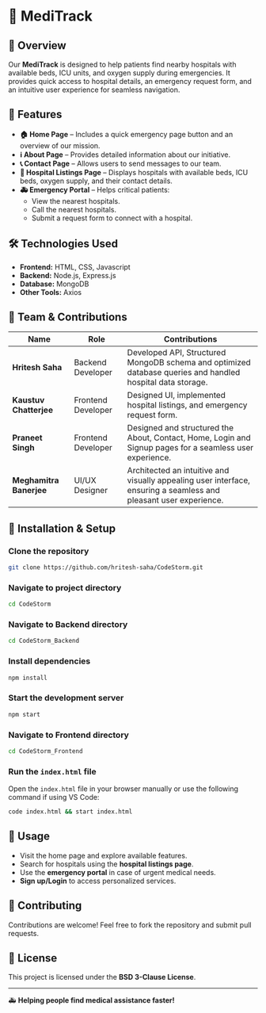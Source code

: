 # 🏥 MediTrack

## 🚀 Overview
Our **MediTrack** is designed to help patients find nearby hospitals with available beds, ICU units, and oxygen supply during emergencies. It provides quick access to hospital details, an emergency request form, and an intuitive user experience for seamless navigation.

## 📌 Features
- **🏠 Home Page** – Includes a quick emergency page button and an overview of our mission.
- **ℹ️ About Page** – Provides detailed information about our initiative.
- **📞 Contact Page** – Allows users to send messages to our team.
- **🏥 Hospital Listings Page** – Displays hospitals with available beds, ICU beds, oxygen supply, and their contact details.
- **🚑 Emergency Portal** – Helps critical patients:
  - View the nearest hospitals.
  - Call the nearest hospitals.
  - Submit a request form to connect with a hospital.

## 🛠️ Technologies Used
- **Frontend:** HTML, CSS, Javascript
- **Backend:** Node.js, Express.js
- **Database:** MongoDB
- **Other Tools:** Axios

## 👥 Team & Contributions
| Name        | Role                  | Contributions |
|------------|----------------------|--------------|
| **Hritesh Saha** | Backend Developer | Developed API, Structured MongoDB schema and optimized database queries and handled hospital data storage. |
| **Kaustuv Chatterjee** | Frontend Developer | Designed UI, implemented hospital listings, and emergency request form. |
| **Praneet Singh** | Frontend Developer | Designed and structured the About, Contact, Home, Login and Signup pages for a seamless user experience. |
| **Meghamitra Banerjee** | UI/UX Designer | Architected an intuitive and visually appealing user interface, ensuring a seamless and pleasant user experience. |

## 📌 Installation & Setup
### Clone the repository
```bash
git clone https://github.com/hritesh-saha/CodeStorm.git
```
### Navigate to project directory
```bash
cd CodeStorm
```
### Navigate to Backend directory
```bash
cd CodeStorm_Backend
```
### Install dependencies
```bash
npm install
```
### Start the development server
```bash
npm start
```
### Navigate to Frontend directory  
```bash
cd CodeStorm_Frontend
```
### Run the `index.html` file  
Open the `index.html` file in your browser manually or use the following command if using VS Code:  

```bash
code index.html && start index.html
```

## 🚀 Usage
- Visit the home page and explore available features.
- Search for hospitals using the **hospital listings page**.
- Use the **emergency portal** in case of urgent medical needs.
- **Sign up/Login** to access personalized services.

## 🤝 Contributing
Contributions are welcome! Feel free to fork the repository and submit pull requests.

## 📄 License
This project is licensed under the **BSD 3-Clause License**.

---

🚑 **Helping people find medical assistance faster!**

